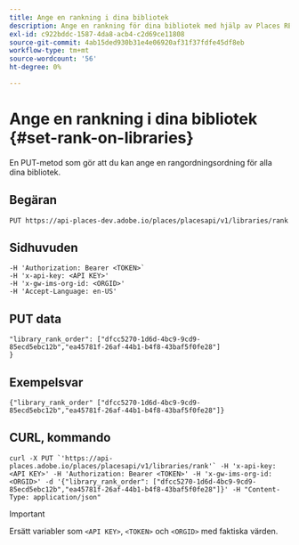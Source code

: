 ```yaml
---
title: Ange en rankning i dina bibliotek
description: Ange en rankning för dina bibliotek med hjälp av Places REST API.
exl-id: c922bddc-1587-4da8-acb4-c2d69ce11808
source-git-commit: 4ab15ded930b31e4e06920af31f37fdfe45df8eb
workflow-type: tm+mt
source-wordcount: '56'
ht-degree: 0%

---
```


# Ange en rankning i dina bibliotek {#set-rank-on-libraries}

En PUT-metod som gör att du kan ange en rangordningsordning för alla dina bibliotek.

## Begäran

`PUT https://api-places-dev.adobe.io/places/placesapi/v1/libraries/rank`

## Sidhuvuden

```-H Content-Type: application/json'
-H 'Authorization: Bearer <TOKEN>`  
-H 'x-api-key: <API KEY>'  
-H 'x-gw-ims-org-id: <ORGID>'  
-H 'Accept-Language: en-US'
```

## PUT data

```
"library_rank_order": ["dfcc5270-1d6d-4bc9-9cd9-85ecd5ebc12b","ea45781f-26af-44b1-b4f8-43baf5f0fe28"]  
}
```

## Exempelsvar

```
{"library_rank_order" ["dfcc5270-1d6d-4bc9-9cd9-85ecd5ebc12b","ea45781f-26af-44b1-b4f8-43baf5f0fe28"]}
```

## CURL, kommando

```
curl -X PUT `'https://api-places.adobe.io/places/placesapi/v1/libraries/rank'` -H 'x-api-key: <API KEY>' -H 'Authorization: Bearer <TOKEN>' -H 'x-gw-ims-org-id: <ORGID>' -d '{"library_rank_order": ["dfcc5270-1d6d-4bc9-9cd9-85ecd5ebc12b","ea45781f-26af-44b1-b4f8-43baf5f0fe28"]}' -H "Content-Type: application/json"
```

>[!IMPORTANT]
>
>Ersätt variabler som `<API KEY>`, `<TOKEN>` och `<ORGID>` med faktiska värden.
